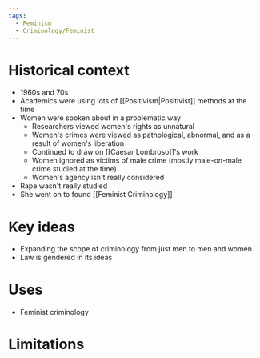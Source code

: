 ```yaml
---
tags: 
  - Feminism
  - Criminology/Feminist
---
```


# Historical context
- 1960s and 70s
- Academics were using lots of [[Positivism|Positivist]] methods at the time
- Women were spoken about in a problematic way
	- Researchers viewed women's rights as unnatural
	- Women's crimes were viewed as pathological, abnormal, and as a result of women's liberation
	- Continued to draw on [[Caesar Lombroso]]'s work
	- Women ignored as victims of male crime (mostly male-on-male crime studied at the time)
	- Women's agency isn't really considered
- Rape wasn't really studied
- She went on to found [[Feminist Criminology]]

# Key ideas
- Expanding the scope of criminology from just men to men and women
- Law is gendered in its ideas

# Uses
- Feminist criminology

# Limitations